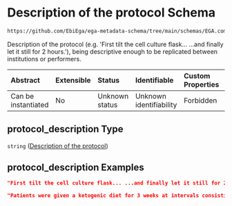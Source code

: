 # Description of the protocol Schema

```txt
https://github.com/EbiEga/ega-metadata-schema/tree/main/schemas/EGA.common-definitions.json#/definitions/protocols_object/properties/protocol_description
```

Description of the protocol (e.g. 'First tilt the cell culture flask... ...and finally let it still for 2 hours.'), being descriptive enough to be replicated between institutions or performers.

| Abstract            | Extensible | Status         | Identifiable            | Custom Properties | Additional Properties | Access Restrictions | Defined In                                                                                           |
| :------------------ | :--------- | :------------- | :---------------------- | :---------------- | :-------------------- | :------------------ | :--------------------------------------------------------------------------------------------------- |
| Can be instantiated | No         | Unknown status | Unknown identifiability | Forbidden         | Allowed               | none                | [EGA.common-definitions.json\*](../../../schemas/EGA.common-definitions.json "open original schema") |

## protocol\_description Type

`string` ([Description of the protocol](ega-12-definitions-ega-protocols-object-properties-description-of-the-protocol.md))

## protocol\_description Examples

```json
"First tilt the cell culture flask... ...and finally let it still for 2 hours."
```

```json
"Patients were given a ketogenic diet for 3 weeks at intervals consisting in..."
```
